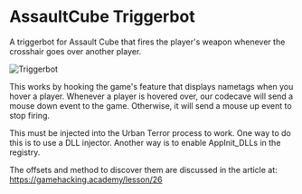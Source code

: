 # AssaultCube Triggerbot
A triggerbot for Assault Cube that fires the player's weapon whenever the crosshair goes over another player.

![Triggerbot](https://github.com/GameHackingAcademy/AssaultCube_Triggerbot/blob/master/cube.gif?raw=true)

This works by hooking the game's feature that displays nametags when you hover a player. Whenever a player is hovered over, our codecave will send a mouse down event to the game. Otherwise, it will send a mouse up event to stop firing.

This must be injected into the Urban Terror process to work. One way to do this is to use a DLL injector. Another way is to enable AppInit_DLLs in the registry.

The offsets and method to discover them are discussed in the article at: https://gamehacking.academy/lesson/26
